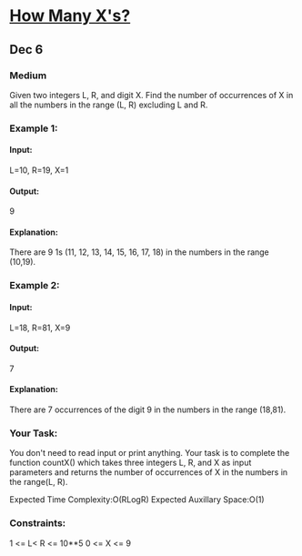 # [How Many X's?](https://www.geeksforgeeks.org/problems/how-many-xs4514/1)
## Dec 6
### Medium

Given two integers L, R, and digit X. Find the number of occurrences of X in all the numbers in the range (L, R) excluding L and R.

### Example 1:

#### Input:
L=10, R=19, X=1

#### Output:
9

#### Explanation:
There are 9 1s (11, 12, 13, 14, 15, 16, 17, 18) in the numbers in the range (10,19).

### Example 2:

#### Input:
L=18, R=81, X=9

#### Output:
7

#### Explanation:
There are 7 occurrences of the digit 9 in the numbers in the range (18,81).

### Your Task:
You don't need to read input or print anything. Your task is to complete the function countX() which takes three integers L, R, and X as input parameters and returns the number of occurrences of X in the numbers in the range(L, R).

Expected Time Complexity:O(RLogR)
Expected Auxillary Space:O(1)

### Constraints:
1 <= L< R <= 10**5
0 <= X <= 9 